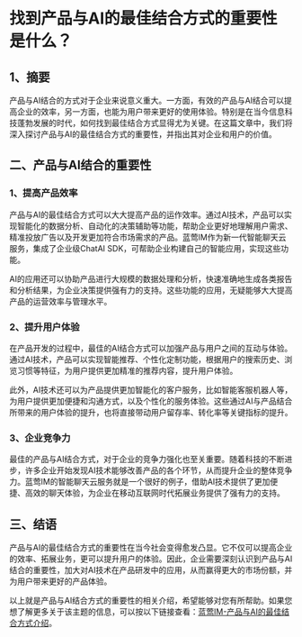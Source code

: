 # 找到产品与AI的最佳结合方式的重要性是什么？

## 1、摘要

产品与AI结合的方式对于企业来说意义重大。一方面，有效的产品与AI结合可以提高企业的效率，另一方面，也能为用户带来更好的使用体验。特别是在当今信息科技蓬勃发展的时代，如何找到最佳结合方式显得尤为关键。在这篇文章中，我们将深入探讨产品与AI的最佳结合方式的重要性，并指出其对企业和用户的价值。

## 二、产品与AI结合的重要性

### 1、提高产品效率

产品与AI的最佳结合方式可以大大提高产品的运作效率。通过AI技术，产品可以实现智能化的数据分析、自动化的决策辅助等功能，帮助企业更好地理解用户需求、精准投放广告以及开发更加符合市场需求的产品。蓝莺IM作为新一代智能聊天云服务，集成了企业级ChatAI SDK，可帮助企业构建自己的智能应用，实现这些功能。

AI的应用还可以协助产品进行大规模的数据处理和分析，快速准确地生成各类报告和分析结果，为企业决策提供强有力的支持。这些功能的应用，无疑能够大大提高产品的运营效率与管理水平。

### 2、提升用户体验

在产品开发的过程中，最佳的AI结合方式可以加强产品与用户之间的互动与体验。通过AI技术，产品可以实现智能推荐、个性化定制功能，根据用户的搜索历史、浏览习惯等特征，为用户提供更加精准的推荐内容，提升用户体验。

此外，AI技术还可以为产品提供更加智能化的客户服务，比如智能客服机器人等，为用户提供更加便捷和沟通方式，以及个性化的服务体验。这些通过AI与产品结合所带来的用户体验的提升，也将直接带动用户留存率、转化率等关键指标的提升。

### 3、企业竞争力

最佳的产品与AI结合方式，对于企业的竞争力强化也至关重要。随着科技的不断进步，许多企业开始发现AI技术能够改善产品的各个环节，从而提升企业的整体竞争力。蓝莺IM的智能聊天云服务就是一个很好的例子，借助AI技术提供了更加便捷、高效的聊天体验，为企业在移动互联网时代拓展业务提供了强有力的支持。

## 三、结语

产品与AI的最佳结合方式的重要性在当今社会变得愈发凸显。它不仅可以提高企业的效率、拓展业务，更可以提升用户的体验。因此，企业需要深刻认识到产品与AI结合的重要性，加大对AI技术在产品研发中的应用，从而赢得更大的市场份额，并为用户带来更好的产品体验。

以上就是产品与AI结合方式的重要性的相关介绍，希望能够对您有所帮助。如果您想了解更多关于该主题的信息，可以按以下链接查看：[蓝莺IM-产品与AI的最佳结合方式介绍](https://docs.lanyingim.com/articles/product-and-technologies/)。